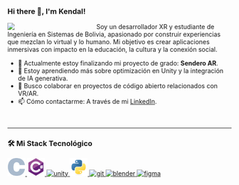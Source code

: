 ### Hi there 👋, I'm Kendal!

<a href="linkedin.com/in/kevin-daniel-lozano-285743242](https://www.linkedin.com/in/kevin-daniel-lozano-285743242/">
  <img align="left" width="200px" src="URL_DE_TU_FOTO_DE_LINKEDIN_O_GITHUB" />
</a>

Soy un desarrollador XR y estudiante de Ingeniería en Sistemas de Bolivia, apasionado por construir experiencias que mezclan lo virtual y lo humano. Mi objetivo es crear aplicaciones inmersivas con impacto en la educación, la cultura y la conexión social.

- 🔭 Actualmente estoy finalizando mi proyecto de grado: **Sendero AR**.
- 🌱 Estoy aprendiendo más sobre optimización en Unity y la integración de IA generativa.
- 👯 Busco colaborar en proyectos de código abierto relacionados con VR/AR.
- 📫 Cómo contactarme: A través de mi [LinkedIn](https://www.linkedin.com/in/kevin-daniel-lozano-1b3b18233/).

<br/>

---

### 🛠️ Mi Stack Tecnológico

<p align="left">
  <a href="https://www.cprogramming.com/" target="_blank" rel="noreferrer"> <img src="https://raw.githubusercontent.com/devicons/devicon/master/icons/c/c-original.svg" alt="c" width="40" height="40"/> </a>
  <a href="https://docs.microsoft.com/en-us/dotnet/csharp/" target="_blank" rel="noreferrer"> <img src="https://raw.githubusercontent.com/devicons/devicon/master/icons/csharp/csharp-original.svg" alt="csharp" width="40" height="40"/> </a>
  <a href="https://unity.com/" target="_blank" rel="noreferrer"> <img src="https://www.vectorlogo.zone/logos/unity3d/unity3d-icon.svg" alt="unity" width="40" height="40"/> </a>
  <a href="https://www.python.org" target="_blank" rel="noreferrer"> <img src="https://raw.githubusercontent.com/devicons/devicon/master/icons/python/python-original.svg" alt="python" width="40" height="40"/> </a>
  <a href="https://git-scm.com/" target="_blank" rel="noreferrer"> <img src="https://www.vectorlogo.zone/logos/git-scm/git-scm-icon.svg" alt="git" width="40" height="40"/> </a>
  <a href="https://www.blender.org/" target="_blank" rel="noreferrer"> <img src="https://download.blender.org/branding/community/blender_community_badge_white.svg" alt="blender" width="40" height="40"/> </a>
  <a href="https://www.figma.com/" target="_blank" rel="noreferrer"> <img src="https://www.vectorlogo.zone/logos/figma/figma-icon.svg" alt="figma" width="40" height="40"/> </a>
</p>
